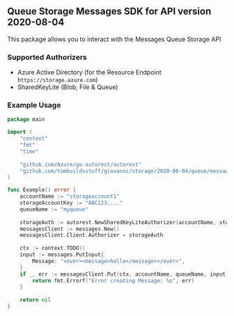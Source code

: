 ## Queue Storage Messages SDK for API version 2020-08-04

This package allows you to interact with the Messages Queue Storage API

### Supported Authorizers

* Azure Active Directory (for the Resource Endpoint `https://storage.azure.com`)
* SharedKeyLite (Blob, File & Queue)

### Example Usage

```go
package main

import (
	"context"
	"fmt"
	"time"
	
	"github.com/Azure/go-autorest/autorest"
	"github.com/tombuildsstuff/giovanni/storage/2020-08-04/queue/messages"
)

func Example() error {
	accountName := "storageaccount1"
    storageAccountKey := "ABC123...."
    queueName := "myqueue"
    
    storageAuth := autorest.NewSharedKeyLiteAuthorizer(accountName, storageAccountKey)
    messagesClient := messages.New()
    messagesClient.Client.Authorizer = storageAuth
    
    ctx := context.TODO()
    input := messages.PutInput{
    	Message: "<over><message>hello</message></over>",
    }
    if _, err := messagesClient.Put(ctx, accountName, queueName, input); err != nil {
        return fmt.Errorf("Error creating Message: %s", err)
    }
    
    return nil 
}
```